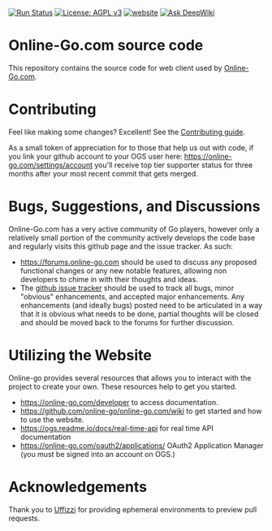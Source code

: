 [![Run Status](https://github.com/online-go/online-go.com/actions/workflows/main.yml/badge.svg)](https://github.com/online-go/online-go.com/actions)
[![License: AGPL v3](https://img.shields.io/badge/License-AGPL%20v3-blue.svg)](https://www.gnu.org/licenses/agpl-3.0)
[![website](https://img.shields.io/website-up-down-green-red/http/online-go.com/.svg?label=online-go)](https://online-go.com/)
[![Ask DeepWiki](https://deepwiki.com/badge.svg)](https://deepwiki.com/online-go/online-go.com)

# Online-Go.com source code

This repository contains the source code for web client used by [Online-Go.com](https://online-go.com).

# Contributing

Feel like making some changes? Excellent! See the [Contributing guide](./CONTRIBUTING.md).

As a small token of appreciation for to those that help us out with code, if
you link your github account to your OGS user here:
https://online-go.com/settings/account you'll receive top tier supporter status
for three months after your most recent commit that gets merged.

# Bugs, Suggestions, and Discussions

Online-Go.com has a very active community of Go players, however only a
relatively small portion of the community actively develops the code base and
regularly visits this github page and the issue tracker. As such:

-   https://forums.online-go.com should be used to discuss any proposed functional changes or any new notable features, allowing non developers to chime in with their thoughts and ideas.
-   The [github issue tracker](https://github.com/online-go/online-go.com/issues) should be used to track all bugs, minor "obvious" enhancements, and accepted major enhancements. Any enhancements (and ideally bugs) posted need to be articulated in a way that it is obvious what needs to be done, partial thoughts will be closed and should be moved back to the forums for further discussion.

# Utilizing the Website

Online-go provides several resources that allows you to interact with the project to create your own. These resources help to get you started.

-   https://online-go.com/developer to access documentation.
-   https://github.com/online-go/online-go.com/wiki to get started and how to use the website.
-   https://ogs.readme.io/docs/real-time-api for real time API documentation
-   https://online-go.com/oauth2/applications/ OAuth2 Application Manager (you must be signed into an account on OGS.)

# Acknowledgements

Thank you to [Uffizzi](https://www.uffizzi.com/) for providing ephemeral environments to preview pull requests.
